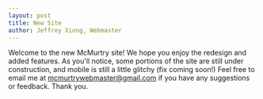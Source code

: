 ```yaml
---
layout: post
title: New Site
author: Jeffrey Xiong, Webmaster
---
```


Welcome to the new McMurtry site! We hope you enjoy the redesign and added features. As you'll notice, some portions of the site are still under construction, and mobile is still a little glitchy (fix coming soon!) Feel free to email me at mcmurtrywebmaster@gmail.com if you have any suggestions or feedback. Thank you.

